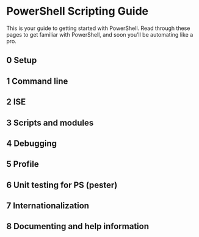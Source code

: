 #  PowerShell Scripting Guide

This is your guide to getting started with PowerShell. Read through these pages
to get familiar with PowerShell, and soon you’ll be automating like a pro.

##  0  Setup

##  1  Command line

##  2  ISE

##  3  Scripts and modules

##  4  Debugging

##  5  Profile

##  6  Unit testing for PS (pester)

##  7  Internationalization

##  8  Documenting and help information

